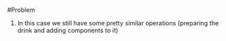 #Problem

1. In this case we still have some pretty similar operations (preparing the drink and adding components to it)